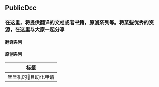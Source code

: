 ## PublicDoc

### 在这里，将提供翻译的文档或者书籍，原创系列等。将某些优秀的资源，在这里与大家一起分享


#### 翻译系列

#### 原创系列
| 标题                          |
| ---------------------------- |
| 堡垒机的自助化申请         |